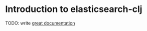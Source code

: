 # Introduction to elasticsearch-clj

TODO: write [great documentation](http://jacobian.org/writing/what-to-write/)
